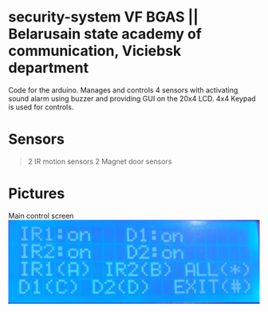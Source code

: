 # security-system VF BGAS || Belarusain state academy of communication, Viciebsk department
Code for the arduino. Manages and controls 4 sensors with activating sound alarm using buzzer and providing GUI on the 20x4 LCD.
4x4 Keypad is used for controls. 
# Sensors
> 2 IR motion sensors
> 2 Magnet door sensors
# Pictures
Main control screen </br>
![picture of the control screen on LCD](display.png)

